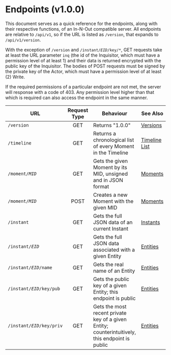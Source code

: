 # Endpoints (v1.0.0)
This document serves as a quick reference for the endpoints, along with their respective functions, of an In-N-Out compatible server.
All endpoints are relative to `/api/v1`, so if the URL is listed as `/version`, that expands to `/api/v1/version`.

With the exception of `/version` and `/instant/`*`EID`*`/key/*`, GET requests take at least the URL parameter `inq` (the id of the Inquisitor, which must have a permission level of at least 1) and their data is returned encrypted with the public key of the Inquisitor.
The bodies of POST requests must be signed by the private key of the Actor, which must have a permission level of at least (2) Write.

If the required permissions of a particular endpoint are not met, the server will response with a code of 403. Any permission level higher than that which is required can also access the endpoint in the same manner.

| URL | Request Type | Behaviour | See Also |
| --- | :----------: | --------- | -------- |
| `/version` | GET | Returns "1.0.0" | [Versions](versions.md) |
| `/timeline` | GET | Returns a chronological list of every Moment in the Timeline | [Timeline List](moments.md#timeline-list) |
| `/moment/`*`MID`* | GET | Gets the given Moment by its MID, unsigned and in JSON format | [Moments](moments.md) |
| `/moment/`*`MID`* | POST | Creates a new Moment with the given MID | [Moments](moments.md) |
| `/instant` | GET | Gets the full JSON data of an current Instant | [Instants](instants.md) |
| `/instant/`*`EID`* | GET | Gets the full JSON data associated with a given Entity | [Entities](instants.md#entities) |
| `/instant/`*`EID`*`/name` | GET | Gets the real name of an Entity | [Entities](instants.md#entities) |
| `/instant/`*`EID`*`/key/pub` | GET | Gets the public key of a given Entity; this endpoint is public | [Entities](instants.md#entities) |
| `/instant/`*`EID`*`/key/priv` | GET | Gets the most recent private key of a given Entity; counterintuitively, this endpoint is public | [Entities](instants.md#entities) |